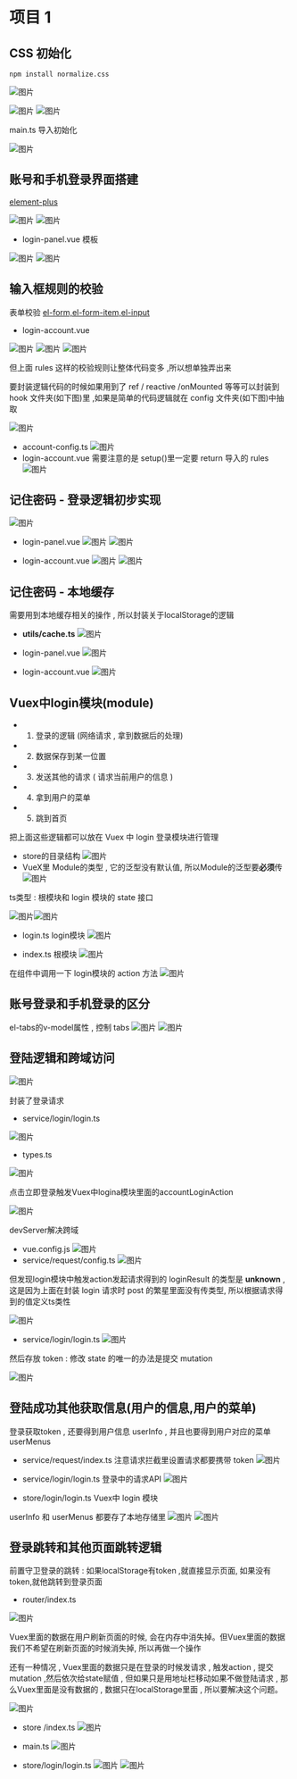 # 项目 1

## CSS 初始化

```
npm install normalize.css
```

![图片](../.vuepress/public/images/assets.png)

![图片](../.vuepress/public/images/base.png) ![图片](../.vuepress/public/images/indexless.png)

main.ts 导入初始化

![图片](../.vuepress/public/images/maincss.png)

## 账号和手机登录界面搭建

[element-plus](https://element-plus.gitee.io/zh-CN/)

![图片](../.vuepress/public/images/loginx.png)
![图片](../.vuepress/public/images/loginFile.png)

- login-panel.vue 模板

![图片](../.vuepress/public/images/panel.png)
![图片](../.vuepress/public/images/panel2.png)

## 输入框规则的校验

表单校验
[el-form,el-form-item,el-input](https://element-plus.gitee.io/zh-CN/component/form.html#form-%E5%B1%9E%E6%80%A7)

- login-account.vue

![图片](../.vuepress/public/images/vali1.png)
![图片](../.vuepress/public/images/vali2.png)
![图片](../.vuepress/public/images/vali3.png)

但上面 rules 这样的校验规则让整体代码变多 ,所以想单独弄出来

要封装逻辑代码的时候如果用到了 ref / reactive /onMounted 等等可以封装到 hook 文件夹(如下图)里 ,如果是简单的代码逻辑就在 config 文件夹(如下图)中抽取

![图片](../.vuepress/public/images/feng.png)

* account-config.ts
![图片](../.vuepress/public/images/ac.png)
* login-account.vue 需要注意的是 setup()里一定要 return 导入的 rules
![图片](../.vuepress/public/images/ac2.png)

## 记住密码 - 登录逻辑初步实现
![图片](../.vuepress/public/images/loginxxx.png)
* login-panel.vue 
![图片](../.vuepress/public/images/lp1.png)
![图片](../.vuepress/public/images/lp2.png)

* login-account.vue 
![图片](../.vuepress/public/images/la1.png)
![图片](../.vuepress/public/images/la2.png)
## 记住密码 - 本地缓存
需要用到本地缓存相关的操作 , 所以封装关于localStorage的逻辑

* **utils/cache.ts**
![图片](../.vuepress/public/images/utilslocal.png)

* login-panel.vue 
![图片](../.vuepress/public/images/jizhu1.png)

* login-account.vue 
![图片](../.vuepress/public/images/jizhu2.png)
## Vuex中login模块(module)
* 1. 登录的逻辑 (网络请求 , 拿到数据后的处理)
* 2. 数据保存到某一位置 
* 3. 发送其他的请求 ( 请求当前用户的信息 )
* 4. 拿到用户的菜单 
* 5. 跳到首页  

把上面这些逻辑都可以放在 Vuex 中 login 登录模块进行管理

* store的目录结构 
![图片](../.vuepress/public/images/mfile.png)
* VueX里 Module的类型 , 它的泛型没有默认值, 所以Module的泛型要**必须**传
![图片](../.vuepress/public/images/Modulets.png)

ts类型 : 根模块和 login 模块的 state 接口 

![图片](../.vuepress/public/images/rootstate.png)![图片](../.vuepress/public/images/loginstate.png)

* login.ts login模块 
![图片](../.vuepress/public/images/lm.png)

* index.ts  根模块
![图片](../.vuepress/public/images/rm.png)

在组件中调用一下 login模块的 action 方法
![图片](../.vuepress/public/images/da.png)

## 账号登录和手机登录的区分 
el-tabs的v-model属性 , 控制 tabs
![图片](../.vuepress/public/images/qufen1.png)
![图片](../.vuepress/public/images/qufen2.png)

## 登陆逻辑和跨域访问 

![图片](../.vuepress/public/images/loginservice1.png)

封装了登录请求
* service/login/login.ts

![图片](../.vuepress/public/images/loginservice2.png) 
* types.ts

![图片](../.vuepress/public/images/lt1.png)

点击立即登录触发Vuex中logina模块里面的accountLoginAction

![图片](../.vuepress/public/images/laction.png)

devServer解决跨域
* vue.config.js 
![图片](../.vuepress/public/images/vc1.png)
* service/request/config.ts 
![图片](../.vuepress/public/images/vc2.png)

但发现login模块中触发action发起请求得到的 loginResult 的类型是 **unknown** , 这是因为上面在封装 login 请求时 post 的繁星里面没有传类型, 所以根据请求得到的值定义ts类性

![图片](../.vuepress/public/images/loginresult.png)

* service/login/login.ts 
![图片](../.vuepress/public/images/post.png)

然后存放 token : 修改 state 的唯一的办法是提交 mutation 

![图片](../.vuepress/public/images/commit5.png) 

## 登陆成功其他获取信息(用户的信息,用户的菜单)
登录获取token , 还要得到用户信息 userInfo , 并且也要得到用户对应的菜单 userMenus 

* service/request/index.ts  注意请求拦截里设置请求都要携带 token
![图片](../.vuepress/public/images/token1.png)

* service/login/login.ts  登录中的请求API
![图片](../.vuepress/public/images/serviceapi.png) 
 
* store/login/login.ts  Vuex中 login 模块

userInfo 和 userMenus 都要存了本地存储里
![图片](../.vuepress/public/images/ls1.png) 
![图片](../.vuepress/public/images/ls2.png) 


## 登录跳转和其他页面跳转逻辑
前置守卫登录的跳转 : 如果localStorage有token ,就直接显示页面, 如果没有 token,就他跳转到登录页面

* router/index.ts

![图片](../.vuepress/public/images/router555.png) 

Vuex里面的数据在用户刷新页面的时候, 会在内存中消失掉。但Vuex里面的数据我们不希望在刷新页面的时候消失掉, 所以再做一个操作

还有一种情况 , Vuex里面的数据只是在登录的时候发请求 , 触发action , 提交mutation ,然后依次给state赋值 ,  但如果只是用地址栏移动如果不做登陆请求 , 那么Vuex里面是没有数据的 , 数据只在localStorage里面 , 所以要解决这个问题。 

![图片](../.vuepress/public/images/store77.png) 

* store /index.ts 
![图片](../.vuepress/public/images/setupStore.png) 

* main.ts 
![图片](../.vuepress/public/images/maints.png) 

* store/login/login.ts 
![图片](../.vuepress/public/images/la8.png) 
![图片](../.vuepress/public/images/la9.png) 